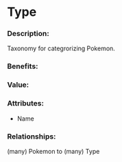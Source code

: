 # Type

### Description:

Taxonomy for categrorizing Pokemon.

### Benefits:

### Value:

### Attributes:

* Name

### Relationships:

(many) Pokemon to (many) Type
